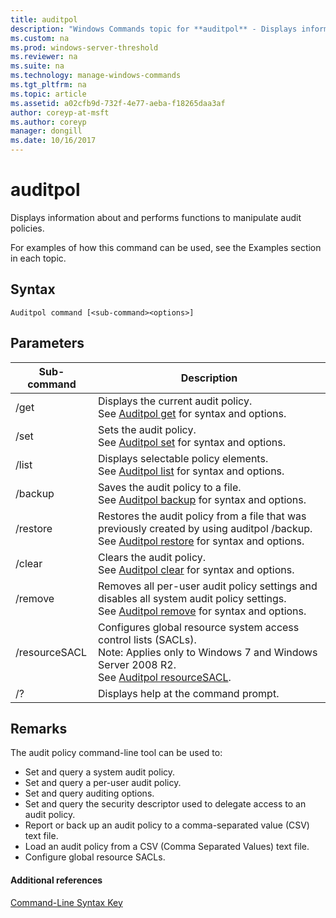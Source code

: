 ```yaml
---
title: auditpol
description: "Windows Commands topic for **auditpol** - Displays information about and performs functions to manipulate audit policies."
ms.custom: na
ms.prod: windows-server-threshold
ms.reviewer: na
ms.suite: na
ms.technology: manage-windows-commands
ms.tgt_pltfrm: na
ms.topic: article
ms.assetid: a02cfb9d-732f-4e77-aeba-f18265daa3af
author: coreyp-at-msft
ms.author: coreyp
manager: dongill
ms.date: 10/16/2017
---
```


# auditpol



Displays information about and performs functions to manipulate audit policies.

For examples of how this command can be used, see the Examples section in each topic.

## Syntax

```
Auditpol command [<sub-command><options>]
```

## Parameters

|Sub-command|Description|
|-----------|-----------|
|/get|Displays the current audit policy.</br>See [Auditpol get](auditpol-get.md) for syntax and options.|
|/set|Sets the audit policy.</br>See [Auditpol set](auditpol-set.md) for syntax and options.|
|/list|Displays selectable policy elements.</br>See [Auditpol list](auditpol-list.md) for syntax and options.|
|/backup|Saves the audit policy to a file.</br>See [Auditpol backup](auditpol-backup.md) for syntax and options.|
|/restore|Restores the audit policy from a file that was previously created by using auditpol /backup.</br>See [Auditpol restore](auditpol-restore.md) for syntax and options.|
|/clear|Clears the audit policy.</br>See [Auditpol clear](auditpol-clear.md) for syntax and options.|
|/remove|Removes all per-user audit policy settings and disables all system audit policy settings.</br>See [Auditpol remove](auditpol-remove.md) for syntax and options.|
|/resourceSACL|Configures global resource system access control lists (SACLs).</br>Note: Applies only to Windows 7 and Windows Server 2008 R2.</br>See [Auditpol resourceSACL](auditpol-resourcesacl.md).|
|/?|Displays help at the command prompt.|

## Remarks

The audit policy command-line tool can be used to:
-   Set and query a system audit policy.
-   Set and query a per-user audit policy.
-   Set and query auditing options.
-   Set and query the security descriptor used to delegate access to an audit policy.
-   Report or back up an audit policy to a comma-separated value (CSV) text file.
-   Load an audit policy from a CSV (Comma Separated Values) text file.
-   Configure global resource SACLs.

#### Additional references

[Command-Line Syntax Key](command-line-syntax-key.md)
